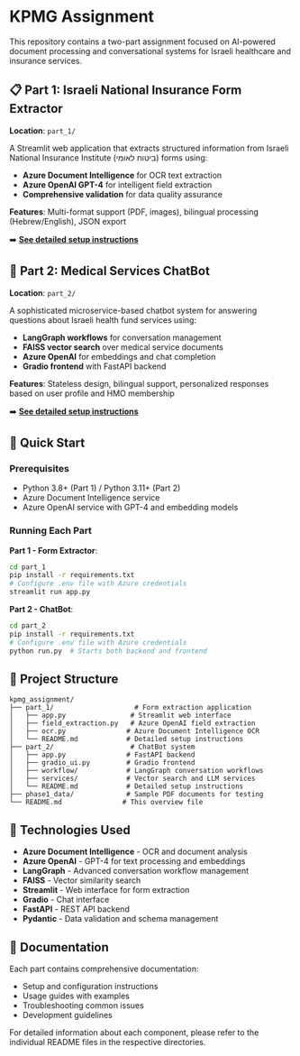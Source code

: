 # KPMG Assignment

This repository contains a two-part assignment focused on AI-powered document processing and conversational systems for Israeli healthcare and insurance services.

## 📋 Part 1: Israeli National Insurance Form Extractor

**Location**: `part_1/`

A Streamlit web application that extracts structured information from Israeli National Insurance Institute (ביטוח לאומי) forms using:
- **Azure Document Intelligence** for OCR text extraction
- **Azure OpenAI GPT-4** for intelligent field extraction
- **Comprehensive validation** for data quality assurance

**Features**: Multi-format support (PDF, images), bilingual processing (Hebrew/English), JSON export

➡️ **[See detailed setup instructions](part_1/README.md)**

## 🏥 Part 2: Medical Services ChatBot

**Location**: `part_2/`

A sophisticated microservice-based chatbot system for answering questions about Israeli health fund services using:
- **LangGraph workflows** for conversation management
- **FAISS vector search** over medical service documents
- **Azure OpenAI** for embeddings and chat completion
- **Gradio frontend** with FastAPI backend

**Features**: Stateless design, bilingual support, personalized responses based on user profile and HMO membership

➡️ **[See detailed setup instructions](part_2/README.md)**

## 🚀 Quick Start

### Prerequisites
- Python 3.8+ (Part 1) / Python 3.11+ (Part 2)
- Azure Document Intelligence service
- Azure OpenAI service with GPT-4 and embedding models

### Running Each Part

**Part 1 - Form Extractor**:
```bash
cd part_1
pip install -r requirements.txt
# Configure .env file with Azure credentials
streamlit run app.py
```

**Part 2 - ChatBot**:
```bash
cd part_2
pip install -r requirements.txt
# Configure .env file with Azure credentials
python run.py  # Starts both backend and frontend
```

## 📁 Project Structure

```
kpmg_assignment/
├── part_1/                    # Form extraction application
│   ├── app.py                # Streamlit web interface
│   ├── field_extraction.py   # Azure OpenAI field extraction
│   ├── ocr.py               # Azure Document Intelligence OCR
│   └── README.md            # Detailed setup instructions
├── part_2/                   # ChatBot system
│   ├── app.py               # FastAPI backend
│   ├── gradio_ui.py         # Gradio frontend
│   ├── workflow/            # LangGraph conversation workflows
│   ├── services/            # Vector search and LLM services
│   └── README.md            # Detailed setup instructions
├── phase1_data/             # Sample PDF documents for testing
└── README.md               # This overview file
```

## 🔧 Technologies Used

- **Azure Document Intelligence** - OCR and document analysis
- **Azure OpenAI** - GPT-4 for text processing and embeddings
- **LangGraph** - Advanced conversation workflow management
- **FAISS** - Vector similarity search
- **Streamlit** - Web interface for form extraction
- **Gradio** - Chat interface
- **FastAPI** - REST API backend
- **Pydantic** - Data validation and schema management

## 📖 Documentation

Each part contains comprehensive documentation:
- Setup and configuration instructions
- Usage guides with examples
- Troubleshooting common issues
- Development guidelines

For detailed information about each component, please refer to the individual README files in the respective directories.

